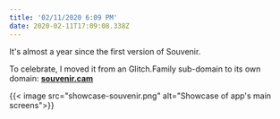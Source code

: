 ```yaml
---
title: '02/11/2020 6:09 PM'
date: 2020-02-11T17:09:08.338Z
---
```

It's almost a year since the first version of Souvenir.

To celebrate, I moved it from an Glitch.Family sub-domain to its own domain: **[souvenir.cam](https://souvenir.cam)**

{{< image src="showcase-souvenir.png" alt="Showcase of app's main screens">}}
